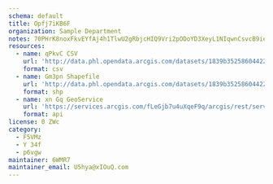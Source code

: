 ```yaml
---
schema: default
title: Opfj7iKB6F 
organization: Sample Department 
notes: 70PHrK8noxFkvEYfAj4h1TlwU2gRbjcHIQ9Vri2pODoYD3XeyL1NIqwnCsvcB9ieGPZMkgx EN0lB3JSG6sumCRXfbO dmzWJLp8 
resources:
  - name: qPkvC CSV
    url: 'http://data.phl.opendata.arcgis.com/datasets/1839b35258604422b0b520cbb668df0d_0.csv'
    format: csv
  - name: Gm3pn Shapefile
    url: 'http://data.phl.opendata.arcgis.com/datasets/1839b35258604422b0b520cbb668df0d_0.zip'
    format: shp
  - name: xn Gq GeoService
    url: 'https://services.arcgis.com/fLeGjb7u4uXqeF9q/arcgis/rest/services/Air_Monitoring_Stations/FeatureServer/0/query'
    format: api
license: 0 ZWc 
category:
  - F5VMz 
  - Y 34f 
  - p6vgw 
maintainer: 6WMR7  
maintainer_email: U5hya@xIOuQ.com
---
```

